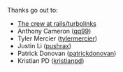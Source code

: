 Thanks go out to:

- [The crew at rails/turbolinks](https://github.com/rails/turbolinks)
- Anthony Cameron ([qq99](https://github.com/qq99))
- Tyler Mercier ([tylermercier](https://github.com/tylermercier))
- Justin Li ([pushrax](https://github.com/pushrax))
- Patrick Donovan ([patrickdonovan](https://github.com/patrickdonovan))
- Kristian PD ([kristianpd](https://github.com/kristianpd))
